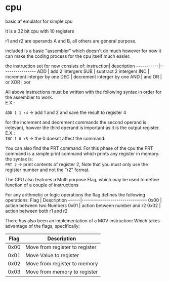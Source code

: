 # cpu

basic af emulator for simple cpu


It is a 32 bit cpu  with 10 registers

r1 and r2 are operands A and B,
all others are general purpose.

included is a basic "assembler"
which doesn't do much however for now it can make the coding process for the cpu itself much easier.

the instruction set for now consists of:
instruction| description
-----------|-----------------
ADD  | add 2 intergers
SUB  | subtract 2 intergers
INC  | increment interger by one
DEC  | decrement interger by one
AND  | and
OR  | or
XOR  | xor

All above instructions must be written with the following syntax in order for the assembler to work.<br>
E.X.:
<br>

  `ADD 1 1 r4` -> add 1 and 2 and save the result to register 4
  
for the increment and decrement commands the second operand is irelevant, howver the third operand is important as it is the output register.<br>
E.X.:<br>
  `INC 1 0 r5` -> the 0 doesnt affect the command.
  


You can also find the PRT command.
For this phase of the cpu the PRT command is a simple print command which prints any register in memory.<br>
the syntax is:<br>
  `PRT 2` -> print contents of register 2, Note that you must only use the register number and not the "r2" format.

The CPU also features a Multi purpose Flag, which may be used to define function of a couple of instructions

For any arithmetic or logic operations the flag defines the following operations:
Flag  |  Description
------|--------------------------------
0x00  |  action between two Numbers
0x01  |  action between number and r2
0x02  |  action between both r1 and r2

There has also been an implementation of a MOV instruction:
Which takes advantage of the flags,
specifically:

Flag  |  Description
------|-----------------------------------
0x00  |  Move from register to register
0x01  |  Move Value to register
0x02  |  Move from register to memory
0x03  |  Move from memory to register
